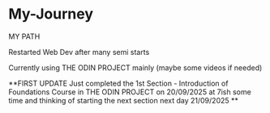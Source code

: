 # My-Journey
MY PATH

Restarted Web Dev after many semi starts

Currently using THE ODIN PROJECT mainly (maybe some videos if needed)

**FIRST UPDATE
Just completed the 1st Section - Introduction of Foundations Course in THE ODIN PROJECT on 20/09/2025 at 7ish some time and thinking of starting the next section next day 21/09/2025 **
